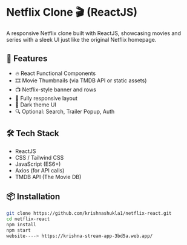 # Netflix Clone 🎬 (ReactJS)

A responsive Netflix clone built with ReactJS, showcasing movies and series with a sleek UI just like the original Netflix homepage.

## 🚀 Features

- 🔥 React Functional Components
- 🎞️ Movie Thumbnails (via TMDB API or static assets)
- 📺 Netflix-style banner and rows
- 📱 Fully responsive layout
- 🌙 Dark theme UI
- 🔍 Optional: Search, Trailer Popup, Auth

## 🛠️ Tech Stack

- ReactJS
- CSS / Tailwind CSS
- JavaScript (ES6+)
- Axios (for API calls)
- TMDB API (The Movie DB)

## 📦 Installation

```bash
git clone https://github.com/krishnashukla1/netflix-react.git
cd netflix-react
npm install
npm start
website----> https://krishna-stream-app-3bd5a.web.app/
